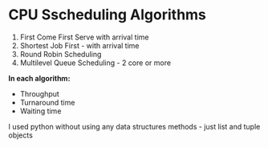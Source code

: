 # CPU Sscheduling Algorithms
1. First Come First Serve with arrival time
2. Shortest Job First - with arrival time
3. Round Robin Scheduling
4. Multilevel Queue Scheduling - 2 core or more <br>

**In each algorithm:**
- Throughput
- Turnaround time
- Waiting time <br>

I used python without using any data structures methods - just list and tuple objects 

